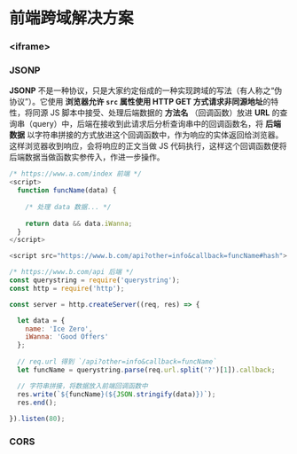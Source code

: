 # 前端跨域解决方案

### \<iframe\>

### JSONP

**JSONP** 不是一种协议，只是大家约定俗成的一种实现跨域的写法（有人称之“伪协议”）。它使用 **浏览器允许 `src` 属性使用 **HTTP GET** 方式请求非同源地址**的特性，将同源 JS 脚本中接受、处理后端数据的 **方法名** （回调函数）放进 **URL** 的查询串（query）中，后端在接收到此请求后分析查询串中的回调函数名，将 **后端数据** 以字符串拼接的方式放进这个回调函数中，作为响应的实体返回给浏览器。这样浏览器收到响应，会将响应的正文当做 JS 代码执行，这样这个回调函数便将后端数据当做函数实参传入，作进一步操作。

```js
/* https://www.a.com/index 前端 */
<script>
  function funcName(data) {
      
    /* 处理 data 数据... */
    
    return data && data.iWanna;
  }
</script>

<script src="https://www.b.com/api?other=info&callback=funcName#hash">
```

```js
/* https://www.b.com/api 后端 */
const querystring = require('querystring');
const http = require('http');

const server = http.createServer((req, res) => {

  let data = {
    name: 'Ice Zero',
    iWanna: 'Good Offers'
  };
  
  // req.url 得到 `/api?other=info&callback=funcName`
  let funcName = querystring.parse(req.url.split('?')[1]).callback;

  // 字符串拼接，将数据放入前端回调函数中
  res.write(`${funcName}(${JSON.stringify(data)})`);
  res.end();
  
}).listen(80);
```

### CORS